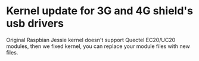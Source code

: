 # Kernel update for 3G and 4G shield's usb drivers

Original Raspbian Jessie kernel doesn't support Quectel EC20/UC20 modules, then we fixed kernel, you can replace your module files with new files.

